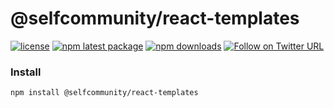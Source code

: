@selfcommunity/react-templates
=============

[![license](https://img.shields.io/badge/license-MIT-blue.svg)](https://github.com/selfcommunity/community-js/blob/master/LICENSE)
[![npm latest package](https://img.shields.io/npm/v/@selfcommunity/react-templates/latest.svg)](https://www.npmjs.com/package/@selfcommunity/react-templates)
[![npm downloads](https://img.shields.io/npm/dm/@selfcommunity/react-templates.svg)](https://www.npmjs.com/package/@selfcommunity/react-templates)
[![Follow on Twitter URL](https://img.shields.io/twitter/url/https/twitter.com/community_self.svg?style=social&label=Follow%20%40SelfCommunity)](https://twitter.com/community_self)

### Install

`npm install @selfcommunity/react-templates`

